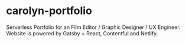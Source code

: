 # carolyn-portfolio
Serverless Portfolio for an Film Editor / Graphic Designer / UX Engineer. Website is powered by Gatsby + React, Contentful and Netlify.
